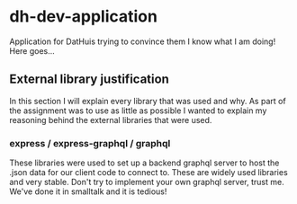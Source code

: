 # dh-dev-application
Application for DatHuis trying to convince them I know what I am doing! Here goes...

## External library justification
In this section I will explain every library that was used and why. As part of the assignment was to use as little as possible I wanted to explain my reasoning behind the external libraries that were used.

### express / express-graphql / graphql
These libraries were used to set up a backend graphql server to host the .json data for our client code to connect to. These are widely used libraries and very stable. Don't try to implement your own graphql server, trust me. We've done it in smalltalk and it is tedious!